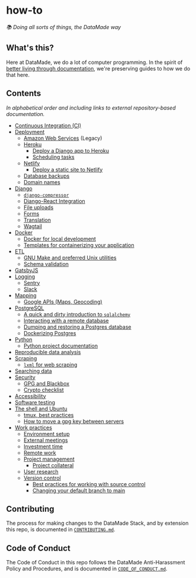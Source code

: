# how-to

_📚 Doing all sorts of things, the DataMade way_

## What's this?

Here at DataMade, we do a lot of computer programming. In the spirit of [better living through documentation](https://datamade.us/blog/better-living-through-documentation), we're preserving guides to how we do that here.

## Contents

_In alphabetical order and including links to external repository-based documentation._

- [Continuous Integration (CI)](ci/)
- [Deployment](deployment/)
    - [Amazon Web Services](deployment/aws/) (Legacy)
    - [Heroku](deployment/heroku/)
        - [Deploy a Django app to Heroku](deployment/heroku/deploy-a-django-app.md)
        - [Scheduling tasks](deployment/heroku/scheduling-tasks.md)
    - [Netlify](deployment/netlify/)
        - [Deploy a static site to Netlify](deployment/netlify/README.md#deploy-a-static-site-to-netlify)
    - [Database backups](deployment/database-backups.md)
    - [Domain names](deployment/domain-names.md)
- [Django](django/)
    - [`django-compressor`](django/django-compressor.md)
    - [Django-React Integration](django/django-react-integration.md)
    - [File uploads](django/file-uploads.md)
    - [Forms](django/forms.md)
    - [Translation](django/translation.md)
    - [Wagtail](django/wagtail/)
- [Docker](docker/)
    - [Docker for local development](docker/local-development.md)
    - [Templates for containerizing your application](docker/templates/)
- [ETL](etl/)
    - [GNU Make and preferred Unix utilities](https://github.com/datamade/data-making-guidelines)
    - [Schema validation](etl/schema-validation.md)
- [GatsbyJS](gatsby/)
- [Logging](logging/)
    - [Sentry](logging/sentry.md)
    - [Slack](logging/slack.md)
- [Mapping](mapping/)
    - [Google APIs (Maps, Geocoding)](mapping/google-apis.md)
- [PostgreSQL](postgres/)
    - [A quick and dirty introduction to `sqlalchemy`](postgres/quick-n-dirty-sqlalchemy.md)
    - [Interacting with a remote database](postgres/Interacting-with-a-remote-database.md)
    - [Dumping and restoring a Postgres database](postgres/Dump-and-restore-Postgres.md)
    - [Dockerizing Postgres](postgres/Dockerizing-Postgres.md)
- [Python](python/)
    - [Python project documentation](python/)
- [Reproducible data analysis](data-analysis/)
- [Scraping](scraping/)
    - [`lxml` for web scraping](scraping/lxml-for-web-scraping.md)
- [Searching data](search/)
- [Security](security/)
    - [GPG and Blackbox](security/gpg/blackbox.md)
    - [Crypto checklist](https://bit.ly/cryptochecklist)
- [Accessibility](https://github.com/datamade/accessibility)
- [Software testing](https://github.com/datamade/testing-guidelines)
- [The shell and Ubuntu](shell/)
    - [tmux, best practices](shell/tmux-best-practices.md)
    - [How to move a gpg key between servers](shell/moving-keys-between-servers.md)
- [Work practices](work-practices/)
    - [Environment setup](work-practices/environment-setup.md)
    - [External meetings](work-practices/external-meetings/)
    - [Investment time](work-practices/investment-time/)
    - [Remote work](work-practices/remote-work/)
    - [Project management](work-practices/project-management/)
        - [Project collateral](work-practices/project-management/collateral.md)
    - [User research](work-practices/ux/project-research-and-interviews.md)
    - [Version control](work-practices/version-control/)
        - [Best practices for working with source control](work-practices/version-control/source-control.md)
        - [Changing your default branch to main](work-practices/version-control/renaming-to-main.md)

## Contributing

The process for making changes to the DataMade Stack, and by extension this repo, is documented in [`CONTRIBUTING.md`](./CONTRIBUTING.md).

## Code of Conduct

The Code of Conduct in this repo follows the DataMade Anti-Harassment Policy and Procedures, and is documented in [`CODE_OF_CONDUCT.md`](./CODE_OF_CONDUCT.md).
